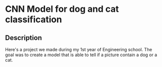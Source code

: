 # CNN Model for dog and cat classification
## Description
Here's a project we made during my 1st year of Engineering school. The goal was to create a model that is able to tell if a picture contain a dog or a cat.

